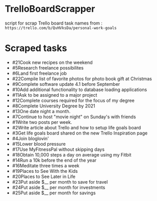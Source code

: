 # TrelloBoardScrapper

script for scrap Trello board task names from : `https://trello.com/b/QvHVksDa/personal-work-goals`

# Scraped tasks
- #21Cook new recipes on the weekend
- #5Research freelance possibilites
- #6Land first freelance job
- #22Compile list of favorite photos for photo book gift at Christmas
- #9Complete software update 4.1 before September
- #10Add additional functionality to database loading applications
- #11Ask to be assigned to a major project
- #12Complete courses required for the focus of my degree
- #8Complete University Degree by 2021
- #13One date night a month.
- #7Continue to host "movie night" on Sunday's with friends
- #1Write two posts per week.
- #2Write article about Trello and how to setup life goals board
- #3Get life goals board shared on the new Trello Inspiration page
- #4Join bloglovin'
- #15Lower blood pressure
- #17Use MyFitnessPal without skipping days
- #18Obtain 10,000 steps a day on average using my Fitbit
- #14Run a 10k before the end of the year
- #16Meditate three times a week
- #19Places to See With the Kids
- #20Places to See Later in Life
- #23Put aside $__ per month to save for travel
- #24Put aside $__ per month for investments
- #25Put aside $__ per month for savings
